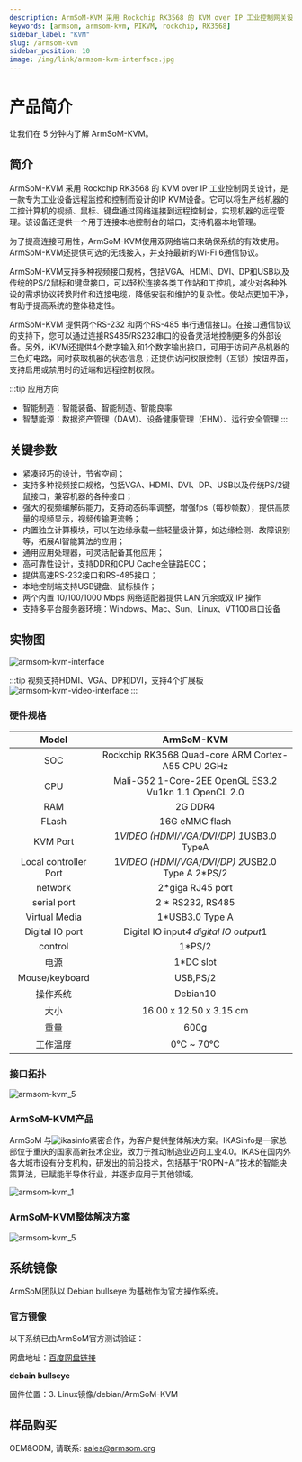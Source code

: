 ```yaml
---
description: ArmSoM-KVM 采用 Rockchip RK3568 的 KVM over IP 工业控制网关设计。ArmSoM-KVM是一款专为工业设备远程监控和控制而设计的IP KVM设备。它可以将生产线机器的工控计算机的视频、鼠标、键盘通过网络连接到远程控制台，实现机器的远程管理。该设备还提供一个用于连接本地控制台的端口，支持机器本地管理。
keywords: [armsom, armsom-kvm, PIKVM, rockchip, RK3568]
sidebar_label: "KVM"
slug: /armsom-kvm
sidebar_position: 10
image: /img/link/armsom-kvm-interface.jpg
---
```


# 产品简介
让我们在 5 分钟内了解 ArmSoM-KVM。

## 简介
ArmSoM-KVM 采用 Rockchip RK3568 的 KVM over IP 工业控制网关设计，是一款专为工业设备远程监控和控制而设计的IP KVM设备。它可以将生产线机器的工控计算机的视频、鼠标、键盘通过网络连接到远程控制台，实现机器的远程管理。该设备还提供一个用于连接本地控制台的端口，支持机器本地管理。

为了提高连接可用性，ArmSoM-KVM使用双网络端口来确保系统的有效使用。ArmSoM-KVM还提供可选的无线接入，并支持最新的Wi-Fi 6通信协议。

ArmSoM-KVM支持多种视频接口规格，包括VGA、HDMI、DVI、DP和USB以及传统的PS/2鼠标和键盘接口，可以轻松连接各类工作站和工控机，减少对各种外设的需求协议转换附件和连接电缆，降低安装和维护的复杂性。使站点更加干净，有助于提高系统的整体稳定性。

ArmSoM-KVM 提供两个RS-232 和两个RS-485 串行通信接口。在接口通信协议的支持下，您可以通过连接RS485/RS232串口的设备灵活地控制更多的外部设备。另外，iKVM还提供4个数字输入和1个数字输出接口，可用于访问产品机器的三色灯电路，同时获取机器的状态信息；还提供访问权限控制（互锁）按钮界面，支持启用或禁用时的近端和远程控制权限。

:::tip 应用方向
- 智能制造：智能装备、智能制造、智能良率
- 智慧能源：数据资产管理（DAM）、设备健康管理（EHM）、运行安全管理
:::

## 关键参数

- 紧凑轻巧的设计，节省空间；
- 支持多种视频接口规格，包括VGA、HDMI、DVI、DP、USB以及传统PS/2键鼠接口，兼容机器的各种接口；
- 强大的视频编解码能力，支持动态码率调整，增强fps（每秒帧数），提供高质量的视频显示，视频传输更流畅；
- 内置独立计算模块，可以在边缘承载一些轻量级计算，如边缘检测、故障识别等，拓展AI智能算法的应用；
- 通用应用处理器，可灵活配备其他应用；
- 高可靠性设计，支持DDR和CPU Cache全链路ECC；
- 提供高速RS-232接口和RS-485接口；
- 本地控制端支持USB键盘、鼠标操作；
- 两个内置 10/100/1000 Mbps 网络适配器提供 LAN 冗余或双 IP 操作
- 支持多平台服务器环境：Windows、Mac、Sun、Linux、VT100串口设备

## 实物图
![armsom-kvm-interface](/img/link/armsom-kvm-interface.jpg)

:::tip
视频支持HDMI、VGA、DP和DVI，支持4个扩展板
![armsom-kvm-video-interface](/img/link/armsom-kvm-video-interface.png)
:::

### 硬件规格

|Model|ArmSoM-KVM|
| :--------: | :----------:|
|SOC	|Rockchip RK3568 Quad-core ARM Cortex-A55 CPU 2GHz |
|CPU	|Mali-G52 1-Core-2EE OpenGL ES3.2 Vu1kn 1.1 OpenCL 2.0 |
|RAM	|2G DDR4|
|FLash|16G eMMC flash|
|KVM Port	|1*VIDEO (HDMI/VGA/DVI/DP) 1*USB3.0 TypeA|
|Local controller Port|1*VIDEO (HDMI/VGA/DVI/DP) 2*USB2.0 Type A 2*PS/2 |
|network|2*giga RJ45 port|
|serial port|2 * RS232, RS485|
|Virtual Media|1*USB3.0 Type A|
|Digital IO port |Digital IO input*4 digital IO output*1|
|control	|1*PS/2|
|电源 |1*DC slot|
|Mouse/keyboard|USB,PS/2|
|操作系统 |Debian10|
|大小 |16.00 x 12.50 x 3.15 cm|
|重量 |600g|
|工作温度	| 0℃ ~ 70℃|

### 接口拓扑
![armsom-kvm_5](/img/link/armsom-kvm_5.png)

### ArmSoM-KVM产品

ArmSoM 与![ikasinfo](https://www.ikasinfo.com/)紧密合作，为客户提供整体解决方案。IKASinfo是一家总部位于重庆的国家高新技术企业，致力于推动制造业迈向工业4.0。IKAS在国内外各大城市设有分支机构，研发出的前沿技术，包括基于“ROPN+AI”技术的智能决策算法，已赋能半导体行业，并逐步应用于其他领域。

![armsom-kvm_1](/img/link/armsom-kvm_1.jpg)

### ArmSoM-KVM整体解决方案

![armsom-kvm_5](/img/link/armsom-kvm_2.png)



## 系统镜像

ArmSoM团队以 Debian bullseye 为基础作为官方操作系统。

### 官方镜像


以下系统已由ArmSoM官方测试验证：

网盘地址：[百度网盘链接](https://pan.baidu.com/s/14qfAZM3QqgJPuFVjKRSBUw?pwd=arms)

**debain bullseye**

固件位置：3. Linux镜像/debian/ArmSoM-KVM


## 样品购买

OEM&ODM,  请联系: sales@armsom.org